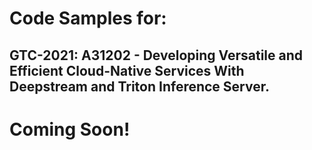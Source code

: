 # Code Samples for:
## GTC-2021: A31202 - Developing Versatile and Efficient Cloud-Native Services With Deepstream and Triton Inference Server.

# Coming Soon!
